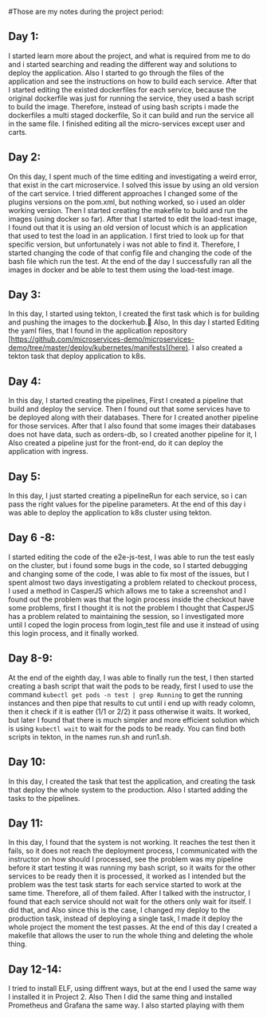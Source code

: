 #Those are my notes during the project period:
## Day 1:
I started learn more about  the project, and what is required from me to do and i started searching and reading the different way and solutions to deploy the application. Also I started to go through the files of the application and see the instructions on how to build each service. After that I started editing the existed dockerfiles for each service, because the original dockerfile was just for running the service, they used a bash script to build the image. Therefore, instead of using bash scripts i made the dockerfiles a multi staged dockerfile, So it can build and run the service all in the same file. I finished editing all the micro-services except user and carts.

## Day 2:
On this day, I spent much of the time editing and investigating a weird error, that exist in the cart microservice. I solved this issue by using an old version of the cart service. I tried different approaches I changed some of the plugins versions on the pom.xml, but nothing worked, so i used an older working version. Then I started creating the makefile to build and run the images (using docker so far). After that I started to edit the load-test image, I found out that it is using an old version of locust which is an application that used to test the load in an application. I first tried to look up for that specific version, but unfortunately i was not able to find it. Therefore, I started changing the code of that config file and changing the code of the bash file which run the test. At the end of the day I successfully ran all the images in docker and be able to test them using the load-test image.

## Day 3:
In this day, I started using tekton, I created the first task which is for building and pushing the images to the dockerhub. ِAlso, In this day I  started Editing the yaml files, that I found in the application repository [https://github.com/microservices-demo/microservices-demo/tree/master/deploy/kubernetes/manifests](here). I also created a tekton task that deploy application to k8s.

## Day 4:
In this day, I started creating the pipelines, First I created a pipeline that build and deploy the service. Then I found out that some services have to be deployed along with their databases. There for I created another pipeline for those services. After that I also found that some images their databases does not have data, such as orders-db, so I created another  pipeline for it, I Also created a pipeline just for the front-end, do it can deploy the application with ingress.

## Day 5:
In this day, I just started creating a pipelineRun for each service, so i can pass the right values for the pipeline parameters. At the end of this day i was able to deploy the application to k8s cluster using tekton.

## Day 6 -8:
I started editing the code of the e2e-js-test, I was able to run the test easly on the cluster, but i found some bugs in the code, so I started debugging and changing some of the code, I was able to fix most of the issues, but I spent almost two days investigating a problem related to checkout process, I used a method in CasperJS which allows me to take a screenshot and I found out the problem was that the login process inside the checkout have some problems, first I thought it is not the problem I thought that CasperJS has a problem related to maintaining the session, so I investigated more until I coped the login process from login_test file and use  it instead of using this login process, and it finally worked.

## Day 8-9:
At the end of the eighth  day, I was able to finally run the test, I then started creating a bash script that wait the pods to be ready, first I used to use the command `kubectl get pods -n test | grep Running` to get the running instances and then pipe that results to cut until i end up with ready colomn, then it check if it is eather (1/1 or 2/2) it pass otherwise it waits. It worked, but later I found that there is much simpler and more efficient solution which is using `kubectl wait` to wait for the pods to be ready. You can find both scripts in tekton, in the names run.sh and run1.sh.

## Day 10:
In this day, I created  the task that test the application, and creating the task that deploy the whole system to the production. Also I started adding the tasks to the pipelines.

## Day 11:
In this day, I found that the system is not working. It reaches the test then it fails, so it does not reach the deployment process, I communicated with the instructor on how should I processed, see the problem was my pipeline before it start testing it was running my bash script, so it waits for the other services to be ready then it is processed, it worked as I intended but the problem was the test task starts for each service started to work at the same time. Therefore, all of them failed. After I talked with the instructor, I found that each service should not wait for the others only wait for itself. I did that, and Also since this is the case, I changed my deploy to the production task, instead of deploying a single task, I made it deploy the whole project the moment the test passes.
At the end of this day I created a makefile that allows the user to run the whole thing and deleting the whole thing.

## Day 12-14:
I tried to install ELF, using diffrent ways, but at the end I used the same way I installed it in Project 2. Also Then I did the same thing and installed Prometheus and Grafana the same way. I also started playing with them

